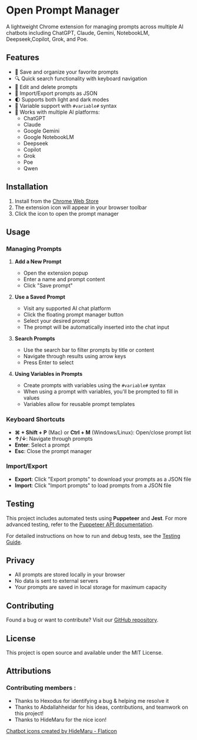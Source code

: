 # Open Prompt Manager

A lightweight Chrome extension for managing prompts across multiple AI chatbots including ChatGPT, Claude, Gemini, NotebookLM, Deepseek,Copilot, Grok, and Poe.

## Features

- 🚀 Save and organize your favorite prompts
- 🔍 Quick search functionality with keyboard navigation
- 📝 Edit and delete prompts
- 💾 Import/Export prompts as JSON
- 🌓 Supports both light and dark modes
- 🔄 Variable support with `#variable#` syntax
- 🎯 Works with multiple AI platforms:
  - ChatGPT
  - Claude
  - Google Gemini
  - Google NotebookLM
  - Deepseek
  - Copilot
  - Grok
  - Poe
  - Qwen

## Installation

1. Install from the [Chrome Web Store](https://chromewebstore.google.com/detail/simple-prompt-manager-cha/gmhaghdbihgenofhnmdbglbkbplolain)
2. The extension icon will appear in your browser toolbar
3. Click the icon to open the prompt manager

## Usage

### Managing Prompts

1. **Add a New Prompt**

   - Open the extension popup
   - Enter a name and prompt content
   - Click "Save prompt"

2. **Use a Saved Prompt**

   - Visit any supported AI chat platform
   - Click the floating prompt manager button
   - Select your desired prompt
   - The prompt will be automatically inserted into the chat input

3. **Search Prompts**

   - Use the search bar to filter prompts by title or content
   - Navigate through results using arrow keys
   - Press Enter to select

4. **Using Variables in Prompts**
   - Create prompts with variables using the `#variable#` syntax
   - When using a prompt with variables, you'll be prompted to fill in values
   - Variables allow for reusable prompt templates

### Keyboard Shortcuts

- **⌘ + Shift + P** (Mac) or **Ctrl + M** (Windows/Linux): Open/close prompt list
- **↑/↓**: Navigate through prompts
- **Enter**: Select a prompt
- **Esc**: Close the prompt manager

### Import/Export

- **Export**: Click "Export prompts" to download your prompts as a JSON file
- **Import**: Click "Import prompts" to load prompts from a JSON file

## Testing

This project includes automated tests using **Puppeteer** and **Jest**. For more advanced testing, refer to the [Puppeteer API documentation](https://pptr.dev/).

For detailed instructions on how to run and debug tests, see the [Testing Guide](TESTING.md).

## Privacy

- All prompts are stored locally in your browser
- No data is sent to external servers
- Your prompts are saved in local storage for maximum capacity

## Contributing

Found a bug or want to contribute? Visit our [GitHub repository](https://github.com/jonathanbertholet/promptmanager).

## License

This project is open source and available under the MIT License.

## Attributions

### Contributing members :

- Thanks to Hexodus for identifying a bug & helping me resolve it
- Thanks to Abdallahheidar for his ideas, contributions, and teamwork on this project!
- Thanks to HideMaru for the nice icon!

<a href="https://www.flaticon.com/free-icons/chatbot" title="chatbot icons">Chatbot icons created by HideMaru - Flaticon</a>
